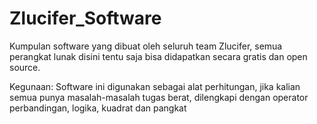 # Zlucifer_Software
Kumpulan software yang dibuat oleh seluruh team Zlucifer, semua perangkat lunak disini tentu saja bisa didapatkan secara gratis dan open source.

Kegunaan: Software ini digunakan sebagai alat perhitungan, jika kalian semua punya masalah-masalah tugas berat, dilengkapi dengan operator perbandingan, logika,
kuadrat dan pangkat
